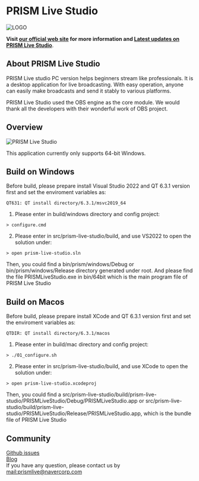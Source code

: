 # PRISM Live Studio
![LOGO](https://resource-prismlive.pstatic.net/202112161144/1585712652.png)

**Visit [our official web site](http://prismlive.com) for more information and [Latest updates on PRISM Live Studio](http://prismlive.com/ko_kr/pcapp/)**.

## About PRISM Live Studio
PRISM Live studio PC version helps beginners stream like professionals. It is a desktop application for live broadcasting.
With easy operation, anyone can easily make broadcasts and send it stably to various platforms.

PRISM Live Studio used the OBS engine as the core module. We would thank all the developers with their wonderful work of OBS project.

## Overview
![PRISM Live Studio](https://resource-prismlive.pstatic.net/20231221002/pc/img/live_stream_img1.png)

This application currently only supports 64-bit Windows.

## Build on Windows
Before build, please prepare install Visual Studio 2022 and QT 6.3.1 version first and set the enviroment variables as:
```
QT631: QT install directory/6.3.1/msvc2019_64
```

1. Please enter in build/windows directory and config project:
```
> configure.cmd
```

2. Please enter in src/prism-live-studio/build, and use VS2022 to open the solution under:
```
> open prism-live-studio.sln
```

Then, you could find a bin/prism/windows/Debug or bin/prism/windows/Release directory generated under root.
And please find the file PRISMLiveStudio.exe in bin/64bit
which is the main program file of PRISM Live Studio

## Build on Macos
Before build, please prepare install XCode and QT 6.3.1 version first and set the enviroment variables as:
```
QTDIR: QT install directory/6.3.1/macos
```

1. Please enter in build/mac directory and config project:
```
> ./01_configure.sh
```

2. Please enter in src/prism-live-studio/build, and use XCode to open the solution under:
```
> open prism-live-studio.xcodeproj
```

Then, you could find a src/prism-live-studio/build/prism-live-studio/PRISMLiveStudio/Debug/PRISMLiveStudio.app or src/prism-live-studio/build/prism-live-studio/PRISMLiveStudio/Release/PRISMLiveStudio.app,
which is the bundle file of PRISM Live Studio

## Community

[Github issues](https://github.com/naver/prismlivestudio/issues)  
[Blog](https://blog.naver.com/prismlivestudio)  
If you have any question, please contact us by [mail:prismlive@navercorp.com](mailto://prismlive@navercorp.com)
